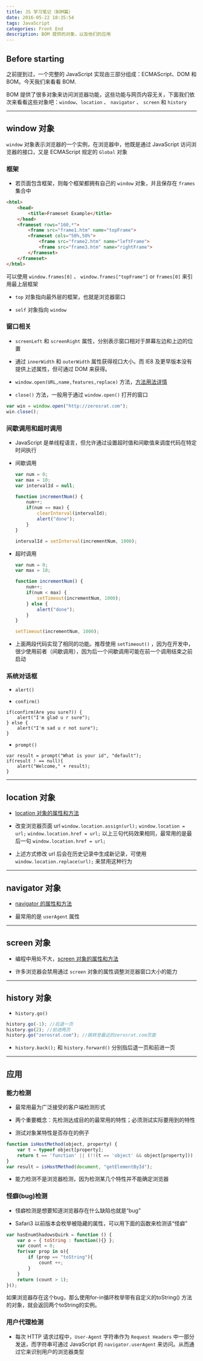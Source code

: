```yaml
---
title: JS 学习笔记（BOM篇）
date: 2016-05-22 18:35:54
tags: JavaScript
categories: Front End
description: BOM 提供的对象，以及他们的应用
---
```


## Before starting

之前提到过，一个完整的 JavaScript 实现由三部分组成：ECMAScript、DOM 和 BOM。今天我们来看看 BOM.

BOM 提供了很多对象来访问浏览器功能，这些功能与网页内容无关，下面我们依次来看看这些对象吧：`window`、`location` 、 `navigator` 、 `screen` 和 `history`

***

## window 对象

`window` 对象表示浏览器的一个实例，在浏览器中，他既是通过 JavaScript 访问浏览器的接口，又是 ECMAScript 规定的 `Global` 对象

### 框架

- 若页面包含框架，则每个框架都拥有自己的 `window` 对象，并且保存在 `frames` 集合中
``` html
<html>
    <head>
        <title>Frameset Example</title>
    </head>
    <frameset rows="160,*">
        <frame src="frame1.htm" name="topFrame">
        <frameset cols="50%,50%">
            <frame src="frame2.htm" name="leftFrame">
            <frame src="frame3.htm" name="rightFrame">
        </frameset>
    </frameset>
</html>
```
可以使用 `window.frames[0]` 、 `window.frames["topFrame"]` or `frames[0]` 来引用最上层框架

- `top` 对象指向最外层的框架，也就是浏览器窗口

- `self` 对象指向 `window`

### 窗口相关

-  `screenLeft` 和 `screenRight` 属性，分别表示窗口相对于屏幕左边和上边的位置

- 通过 `innerWidth` 和 `outerWidth` 属性获得视口大小。而 IE8 及更早版本没有提供上述属性，但可通过 DOM 来获得。

- `window.open(URL,name,features,replace)` 方法，[方法用法详情](http://www.w3school.com.cn/jsref/met_win_open.asp)

- `close()` 方法，一般用于通过 `window.open()` 打开的窗口
``` js
var win = window.open("http://zerosrat.com");
win.close();
```

### 间歇调用和超时调用

- JavaScript 是单线程语言，但允许通过设置超时值和间歇值来调度代码在特定时间执行

- 间歇调用
    ``` js
    var num = 0;
    var max = 10;
    var intervalId = null;

    function incrementNum() {
        num++;
        if(num == max) {
            clearInterval(intervalId);
            alert("done");
        }
    }

    intervalId = setInterval(incrementNum, 1000);
    ```

- 超时调用
    ``` js
    var num = 0;
    var max = 10;

    function incrementNum() {
        num++;
        if(num < max) {
            setTimeout(incrementNum, 1000);
        } else {
            alert("done");
        }
    }

    setTimeout(incrementNum, 1000);

    ```

- 上面两段代码实现了相同的功能。推荐使用 `setTimeout()` ，因为在开发中，很少使用前者（间歇调用），因为后一个间歇调用可能在前一个调用结束之前启动

### 系统对话框

- `alert()`

- `confirm()`
```
if(confirm(Are you sure?)) {
    alert("I'm glad u r sure");
} else {
    alert("I'm sad u r not sure");
}
```

- `prompt()`
```
var result = prompt("What is your id", "default");
if(result ! == null){
    alert("Welcome," + result);
}
```

***

## location 对象

- [location 对象的属性和方法](http://www.w3school.com.cn/jsref/dom_obj_location.asp)

- 改变浏览器页面 url
`window.location.assign(url);`
`window.location = url;`
`window.location.href = url;`
以上三句代码效果相同，最常用的是最后一句 `window.location.href = url;`

- 上述方式修改 url 后会在历史记录中生成新记录，可使用 `window.location.replace(url);` 来禁用这种行为

***

## navigator 对象

- [navigator 的属性和方法](http://www.w3school.com.cn/jsref/dom_obj_navigator.asp)

- 最常用的是 `userAgent` 属性

***

## screen 对象

- 编程中用处不大，[screen 对象的属性和方法](http://www.w3school.com.cn/jsref/dom_obj_screen.asp)

- 许多浏览器会禁用通过 `screen` 对象的属性调整浏览器窗口大小的能力

***

## history 对象

- `history.go()`
``` js
history.go(-1); //后退一页
history.go(2); //前进两页
history.go("zerosrat.com"); //跳转至最近的zerosrat.com页面
```

- `history.back();` 和 `history.forward()` 分别指后退一页和前进一页

***

## 应用

### 能力检测

- 最常用最为广泛接受的客户端检测形式

- 两个重要概念：先检测达成目的的最常用的特性；必须测试实际要用到的特性

- 测试对象某特性是否存在的例子
``` js
function isHostMethod(object, property) {
    var t = typeof object[property];
    return t == 'function' || (!!(t == 'object' && object[property])) || t == 'unknown';
}
var result = isHostMethod(document, "getElementById");
```

- 能力检测不是浏览器检测，因为检测某几个特性并不能确定浏览器

### 怪癖(bug)检测

- 怪癖检测是想要知道浏览器存在什么缺陷也就是“bug”

- Safari3 以前版本会枚举被隐藏的属性，可以用下面的函数来检测该“怪癖”
``` js
var hasEnumShadowsQuirk = function () {
    var o = { toString : function(){} };
    var count = 0;
    for(var prop in o){
        if (prop == "toString"){
            count ++;
        }
    }
    return (count > 1);
}();
```
如果浏览器存在这个bug，那么使用for-in循环枚举带有自定义的toString() 方法的对象，就会返回两个toString的实例。

### 用户代理检测

- 每次 HTTP 请求过程中，`User-Agent` 字符串作为 `Request Headers` 中一部分发送，而字符串可通过 JavaScript 的 `navigator.userAgent` 来访问。从而通过它来识别用户的浏览器类型

